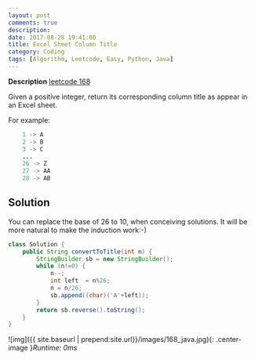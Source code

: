 ```yaml
---
layout: post
comments: true
description: 
date: 2017-08-28 19:41:00
title: Excel Sheet Column Title
category: Coding
tags: [Algorithm, Leetcode, Easy, Python, Java]
---
```


**Description**
[leetcode 168](https://leetcode.com/problems/excel-sheet-column-title/description/)

Given a positive integer, return its corresponding column title as appear in an Excel sheet.

For example:
```java
    1 -> A
    2 -> B
    3 -> C
    ...
    26 -> Z
    27 -> AA
    28 -> AB 
```


## Solution
You can replace the base of 26 to 10, when conceiving solutions.
It will be more natural to make the induction work:-)

```java
class Solution {
    public String convertToTitle(int n) {
        StringBuilder sb = new StringBuilder();
        while (n!=0) {
            n--;
            int left  = n%26;
            n = n/26;
            sb.append((char)('A'+left));    
        }
        return sb.reverse().toString();
    }
}

```

![img]({{ site.baseurl | prepend:site.url}}/images/168_java.jpg){: .center-image }*Runtime: 0ms*


